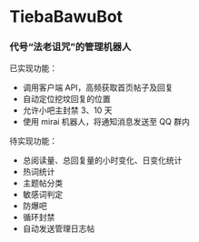 # TiebaBawuBot

### 代号“法老诅咒”的管理机器人


已实现功能：
- 调用客户端 API，高频获取首页帖子及回复
- 自动定位挖坟回复的位置
- 允许小吧主封禁 3、10 天
- 使用 mirai 机器人，将通知消息发送至 QQ 群内

待实现功能：
- 总阅读量、总回复量的小时变化、日变化统计
- 热词统计
- 主题帖分类
- 敏感词判定
- 防爆吧
- 循环封禁
- 自动发送管理日志帖
